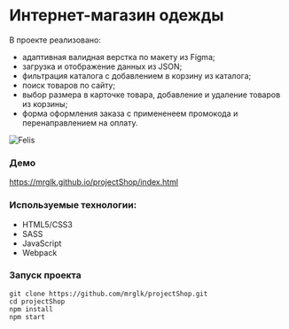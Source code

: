 # Интернет-магазин одежды

В проекте реализовано:

- адаптивная валидная верстка по макету из Figma;
- загрузка и отображение данных из JSON;
- фильтрация каталога с добавлением в корзину из каталога;
- поиск товаров по сайту;
- выбор размера в карточке товара, добавление и удаление товаров из корзины;
- форма оформления заказа с примененеем промокода и перенаправлением на оплату.

![Felis](https://user-images.githubusercontent.com/91153046/174981605-dbad92a9-339b-44fb-8868-d136746e05f5.gif)

### Демо

https://mrglk.github.io/projectShop/index.html

### Используемые технологии:

* HTML5/СSS3
* SASS
* JavaScript
* Webpack

### Запуск проекта

```
git clone https://github.com/mrglk/projectShop.git
cd projectShop
npm install
npm start
```
